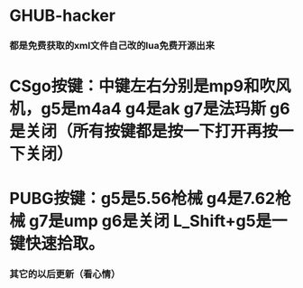# GHUB-hacker
### 都是免费获取的xml文件自己改的lua免费开源出来 ###  
# CSgo按键：中键左右分别是mp9和吹风机，g5是m4a4 g4是ak g7是法玛斯 g6是关闭（所有按键都是按一下打开再按一下关闭）   
# PUBG按键：g5是5.56枪械 g4是7.62枪械 g7是ump g6是关闭 L_Shift+g5是一键快速拾取。  
### 其它的以后更新（看心情）
